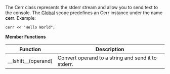 The Cerr class represents the stderr stream and allow you to send text to the console.
The [Global](#global) scope predefines an Cerr instance under the name **cerr**. Example:

	cerr << "Hello World";

**Member Functions**

| Function | Description |
| ------ | ----------- |
| \_\_lshift__(operand) | Convert operand to a string and send it to stderr. |
